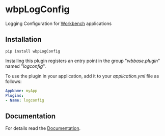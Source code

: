 # wbpLogConfig

Logging Configuration for [Workbench](https://pypi.org/project/wbBase/) applications

## Installation

```shell
pip install wbpLogConfig
```

Installing this plugin registers an entry point 
in the group "*wbbase.plugin*" named "*logconfig*".

To use the plugin in your application, 
add it to your *application.yml* file as follows:
```yaml
AppName: myApp
Plugins:
- Name: logconfig
```

## Documentation

For details read the [Documentation](https://workbench2.gitlab.io/workbench-plugins/wbplogconfig/).